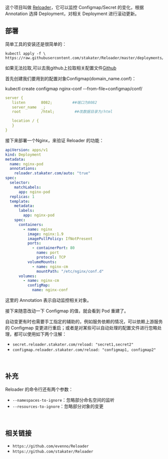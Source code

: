 这个项目叫做 [Reloader](https://github.com/stakater/Reloader)，它可以监控 Configmap/Secret 的变化，根据 Annotation 选择 Deployment，对相关 Deployment 进行滚动更新。

## 部署


简单工具的安装还是很简单的：

```
kubectl apply -f \
https://raw.githubusercontent.com/stakater/Reloader/master/deployments/kubernetes/reloader.yaml
```
如果无法拉取,可以去我github上拉取相关配置文件[Github](https://github.com/evenno/Reloader)

首先创建我们要用到的配置对象Configmap(domain_name.conf)：

kubectl create configmap nginx-conf --from-file=configmap/conf/

```yaml
server {
   listen       8082;         ##端口为8082
   server_name  _;
   root         /html;         ##改数据目录为/html

   location / {
   }
}
```

接下来部署一个Nginx，来验证 Reloader 的功能：

```yaml
apiVersion: apps/v1
kind: Deployment
metadata:
  name: nginx-pod
  annotations:
    reloader.stakater.com/auto: "true"
spec:
  selector:
    matchLabels:
      app: nginx-pod
  replicas: 1
  template:
    metadata:
      labels:
        app: nginx-pod
    spec:
      containers:
        - name: nginx
          image: nginx:1.9
          imagePullPolicy: IfNotPresent
          ports:
            - containerPort: 80
              name: port
              protocol: TCP
          volumeMounts:
            - name: nginx-cm
              mountPath: "/etc/nginx/conf.d"
      volumes:
        - name: nginx-cm
          configMap:
            name: nginx-conf
```

这里的 Annotation 表示自动监控相关对象。

接下来随意改动一下 Configmap 的值，就会看到 Pod 重建了。

自动变更有时也需要手工指定的辅助的，例如服务依赖的情况，可以依赖上游服务的 Configmap 变更进行重启；或者是对某些可以自动处理的配置文件进行忽略处理，都可以使用如下两个注解：

- `secret.reloader.stakater.com/reload: "secret1,secret2"`
- `configmap.reloader.stakater.com/reload: "configmap1, configmap2"`

&nbsp;
## 补充

Reloader 的命令行还有两个参数：

- `--namespaces-to-ignore`：忽略部分命名空间的监听
- `--resources-to-ignore`：忽略部分对象的变更

&nbsp;
## 相关链接
- `https://github.com/evenno/Reloader`
- `https://github.com/stakater/Reloader`